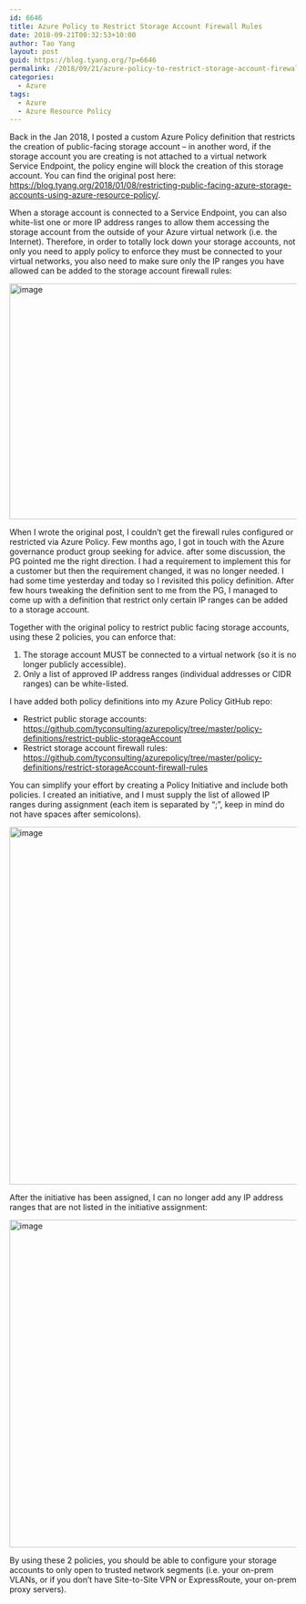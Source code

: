 ```yaml
---
id: 6646
title: Azure Policy to Restrict Storage Account Firewall Rules
date: 2018-09-21T00:32:53+10:00
author: Tao Yang
layout: post
guid: https://blog.tyang.org/?p=6646
permalink: /2018/09/21/azure-policy-to-restrict-storage-account-firewall-rules/
categories:
  - Azure
tags:
  - Azure
  - Azure Resource Policy
---
```

Back in the Jan 2018, I posted a custom Azure Policy definition that restricts the creation of public-facing storage account – in another word, if the storage account you are creating is not attached to a virtual network Service Endpoint, the policy engine will block the creation of this storage account. You can find the original post here: <a title="https://blog.tyang.org/2018/01/08/restricting-public-facing-azure-storage-accounts-using-azure-resource-policy/" href="https://blog.tyang.org/2018/01/08/restricting-public-facing-azure-storage-accounts-using-azure-resource-policy/">https://blog.tyang.org/2018/01/08/restricting-public-facing-azure-storage-accounts-using-azure-resource-policy/</a>.

When a storage account is connected to a Service Endpoint, you can also white-list one or more IP address ranges to allow them accessing the storage account from the outside of your Azure virtual network (i.e. the Internet). Therefore, in order to totally lock down your storage accounts, not only you need to apply policy to enforce they must be connected to your virtual networks, you also need to make sure only the IP ranges you have allowed can be added to the storage account firewall rules:

<a href="https://blog.tyang.org/wp-content/uploads/2018/09/image-35.png"><img style="display: inline; background-image: none;" title="image" src="https://blog.tyang.org/wp-content/uploads/2018/09/image_thumb-35.png" alt="image" width="580" height="414" border="0" /></a>

When I wrote the original post, I couldn’t get the firewall rules configured or restricted via Azure Policy. Few months ago, I got in touch with the Azure governance product group seeking for advice. after some discussion, the PG pointed me the right direction. I had a requirement to implement this for a customer but then the requirement changed, it was no longer needed. I had some time yesterday and today so I revisited this policy definition. After few hours tweaking the definition sent to me from the PG, I managed to come up with a definition that restrict only certain IP ranges can be added to a storage account.

Together with the original policy to restrict public facing storage accounts, using these 2 policies, you can enforce that:
<ol>
 	<li>The storage account MUST be connected to a virtual network (so it is no longer publicly accessible).</li>
 	<li>Only a list of approved IP address ranges (individual addresses or CIDR ranges) can be white-listed.</li>
</ol>
I have added both policy definitions into my Azure Policy GitHub repo:
<ul>
 	<li>Restrict public storage accounts: <a title="https://github.com/tyconsulting/azurepolicy/tree/master/policy-definitions/restrict-public-storageAccount" href="https://github.com/tyconsulting/azurepolicy/tree/master/policy-definitions/restrict-public-storageAccount">https://github.com/tyconsulting/azurepolicy/tree/master/policy-definitions/restrict-public-storageAccount</a></li>
 	<li>Restrict storage account firewall rules: <a title="https://github.com/tyconsulting/azurepolicy/tree/master/policy-definitions/restrict-storageAccount-firewall-rules" href="https://github.com/tyconsulting/azurepolicy/tree/master/policy-definitions/restrict-storageAccount-firewall-rules">https://github.com/tyconsulting/azurepolicy/tree/master/policy-definitions/restrict-storageAccount-firewall-rules</a></li>
</ul>
You can simplify your effort by creating a Policy Initiative and include both policies. I created an initiative, and I must supply the list of allowed IP ranges during assignment (each item is separated by “;”, keep in mind do not have spaces after semicolons).

<a href="https://blog.tyang.org/wp-content/uploads/2018/09/image-36.png"><img style="display: inline; background-image: none;" title="image" src="https://blog.tyang.org/wp-content/uploads/2018/09/image_thumb-36.png" alt="image" width="586" height="628" border="0" /></a>

After the initiative has been assigned, I can no longer add any IP address ranges that are not listed in the initiative assignment:

<a href="https://blog.tyang.org/wp-content/uploads/2018/09/image-37.png"><img style="display: inline; background-image: none;" title="image" src="https://blog.tyang.org/wp-content/uploads/2018/09/image_thumb-37.png" alt="image" width="774" height="575" border="0" /></a>

By using these 2 policies, you should be able to configure your storage accounts to only open to trusted network segments (i.e. your on-prem VLANs, or if you don’t have Site-to-Site VPN or ExpressRoute, your on-prem proxy servers).